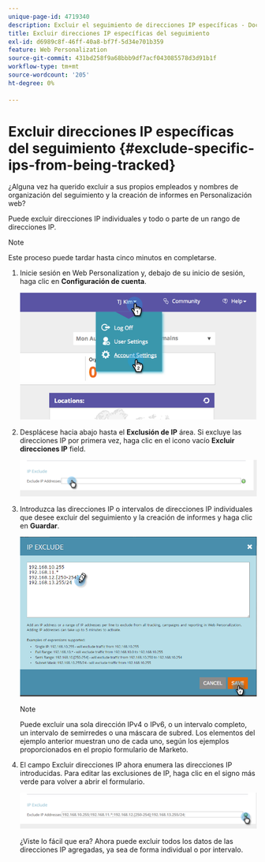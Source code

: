 ```yaml
---
unique-page-id: 4719340
description: Excluir el seguimiento de direcciones IP específicas - Documentos de Marketo - Documentación del producto
title: Excluir direcciones IP específicas del seguimiento
exl-id: d6989c8f-46ff-40a8-bf7f-5d34e701b359
feature: Web Personalization
source-git-commit: 431bd258f9a68bbb9df7acf043085578d3d91b1f
workflow-type: tm+mt
source-wordcount: '205'
ht-degree: 0%

---
```


# Excluir direcciones IP específicas del seguimiento {#exclude-specific-ips-from-being-tracked}

¿Alguna vez ha querido excluir a sus propios empleados y nombres de organización del seguimiento y la creación de informes en Personalización web?

Puede excluir direcciones IP individuales y todo o parte de un rango de direcciones IP.

>[!NOTE]
>
>Este proceso puede tardar hasta cinco minutos en completarse.

1. Inicie sesión en Web Personalization y, debajo de su inicio de sesión, haga clic en **Configuración de cuenta**.

   ![](assets/image2014-11-19-19-3a25-3a41.png)

1. Desplácese hacia abajo hasta el **Exclusión de IP** área. Si excluye las direcciones IP por primera vez, haga clic en el icono vacío **Excluir direcciones IP** field.

   ![](assets/image2016-11-4-10-3a27-3a1.png)

1. Introduzca las direcciones IP o intervalos de direcciones IP individuales que desee excluir del seguimiento y la creación de informes y haga clic en **Guardar**.

   ![](assets/exclude-ips-form-hands.png)

   >[!NOTE]
   >
   >Puede excluir una sola dirección IPv4 o IPv6, o un intervalo completo, un intervalo de semirredes o una máscara de subred. Los elementos del ejemplo anterior muestran uno de cada uno, según los ejemplos proporcionados en el propio formulario de Marketo.

1. El campo Excluir direcciones IP ahora enumera las direcciones IP introducidas. Para editar las exclusiones de IP, haga clic en el signo más verde para volver a abrir el formulario.

   ![](assets/exclude-ips-after.png)

   ¿Viste lo fácil que era? Ahora puede excluir todos los datos de las direcciones IP agregadas, ya sea de forma individual o por intervalo.
